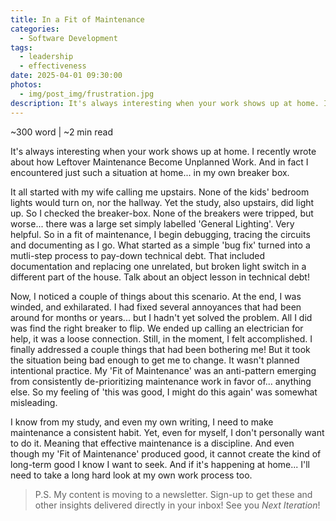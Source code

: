 ```yaml
---
title: In a Fit of Maintenance
categories:
  - Software Development
tags:
  - leadership
  - effectiveness
date: 2025-04-01 09:30:00
photos: 
  - img/post_img/frustration.jpg
description: It's always interesting when your work shows up at home. I recently wrote about how Leftover Maintenance Become Unplanned Work. And in fact I encountered just such a situation at home... in my own breaker box. 
---
```


~300 word | ~2 min read

It's always interesting when your work shows up at home. I recently wrote about how Leftover Maintenance Become Unplanned Work. And in fact I encountered just such a situation at home... in my own breaker box. 

It all started with my wife calling me upstairs. None of the kids' bedroom lights would turn on, nor the hallway. Yet the study, also upstairs, did light up. So I checked the breaker-box. None of the breakers were tripped, but worse... there was a large set simply labelled 'General Lighting'. Very helpful. So in a fit of maintenance, I begin debugging, tracing the circuits and documenting as I go. What started as a simple 'bug fix' turned into a mutli-step process to pay-down technical debt. That included documentation and replacing one unrelated, but broken light switch in a different part of the house. Talk about an object lesson in technical debt! 

Now, I noticed a couple of things about this scenario. At the end, I was winded, and exhilarated. I had fixed several annoyances that had been around for months or years... but I hadn't yet solved the problem. All I did was find the right breaker to flip. We ended up calling an electrician for help, it was a loose connection. Still, in the moment, I felt accomplished. I finally addressed a couple things that had been bothering me! But it took the situation being bad enough to get me to change. It wasn't planned intentional practice. My 'Fit of Maintenance' was an anti-pattern emerging from consistently de-prioritizing maintenance work in favor of... anything else. So my feeling of 'this was good, I might do this again' was somewhat misleading. 

I know from my study, and even my own writing, I need to make maintenance a consistent habit. Yet, even for myself, I don't personally want to do it. Meaning that effective maintenance is a discipline. And even though my 'Fit of Maintenance' produced good, it cannot create the kind of long-term good I know I want to seek. And if it's happening at home... I'll need to take a long hard look at my own work process too. 

> P.S. My content is moving to a newsletter. Sign-up to get these and other insights delivered directly in your inbox! See you _Next Iteration_!